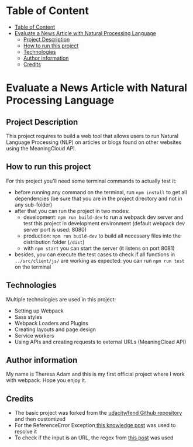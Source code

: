 # Table of Content
- [Table of Content](#table-of-content)
- [Evaluate a News Article with Natural Processing Language](#evaluate-a-news-article-with-natural-processing-language)
  - [Project Description](#project-description)
  - [How to run this project](#how-to-run-this-project)
  - [Technologies](#technologies)
  - [Author information](#author-information)
  - [Credits](#credits)

# Evaluate a News Article with Natural Processing Language
## Project Description
This project requires to build a web tool that allows users to run Natural Language Processing (NLP) on articles or blogs found on other websites using the MeaningCloud API.
## How to run this project
For this project you'll need some terminal commands to actually test it:
* before running any command on the terminal, run `npm install` to get all dependencies (be sure that you are in the project directory and not in any sub-folder)
* after that you can run the project in two modes:
  * development: `npm run build-dev` to run a webpack dev server and test this project in development environment (default webpack dev server port is used: 8080)
  * production: `npm run build-dev` to build all necessary files into the distribution folder (`/dist`)
  * with `npm start` you can start the server (it listens on port 8081)
* besides, you can execute the test cases to check if all functions in `../src/client/js/` are working as expected: you can run `npm run test` on the terminal

## Technologies
Multiple technologies are used in this project:
* Setting up Webpack
* Sass styles
* Webpack Loaders and Plugins
* Creating layouts and page design
* Service workers
* Using APIs and creating requests to external URLs (MeaningCload API)
## Author information
My name is Theresa Adam and this is my first official project where I work with webpack. Hope you enjoy it. 

## Credits
* The basic project was forked from the [udacity/fend Github repository](https://github.com/udacity/fend) and then customized
* For the ReferenceError Exception[ this knowledge post](https://knowledge.udacity.com/questions/174638) was used to resolve it
* To check if the input is an URL, the regex from [this post](https://stackoverflow.com/questions/1500260/detect-urls-in-text-with-javascript) was used